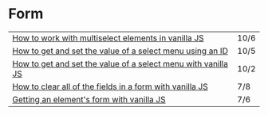 # Form

|  |  |
| :--- | :--- |
| [How to work with multiselect elements in vanilla JS](https://gomakethings.com/how-to-work-with-multiselect-elements-in-vanilla-js/) | 10/6 |
| [How to get and set the value of a select menu using an ID](https://gomakethings.com/how-to-get-and-set-the-value-of-a-select-menu-using-an-id/) | 10/5 |
| [How to get and set the value of a select menu with vanilla JS](https://gomakethings.com/how-to-get-and-set-the-value-of-a-select-menu-with-vanilla-js/) | 10/2 |
| [How to clear all of the fields in a form with vanilla JS](https://gomakethings.com/how-to-clear-all-of-the-fields-in-a-form-with-vanilla-js/) | 7/8 |
| [Getting an element's form with vanilla JS](https://gomakethings.com/getting-an-elements-form-with-vanilla-js/?mc_cid=f9d8cf08ef&mc_eid=[UNIQID]) | 7/6 |

